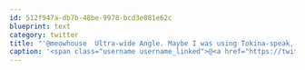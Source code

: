 ```yaml
---
id: 512f947a-db7b-48be-9978-bcd3e081e62c
blueprint: text
category: twitter
title: "'@meowhouse  Ultra-wide Angle. Maybe I was using Tokina-speak, as that's what they refer to their 11-16mm/2.8 as. my bad"
caption: '<span class="username username_linked">@<a href="https://twitter.com/meowhouse" title="meowhouse">meowhouse</a></span>  Ultra-wide Angle. Maybe I was using Tokina-speak, as that''s what they refer to their 11-16mm/2.8 as. my bad'
---
```

